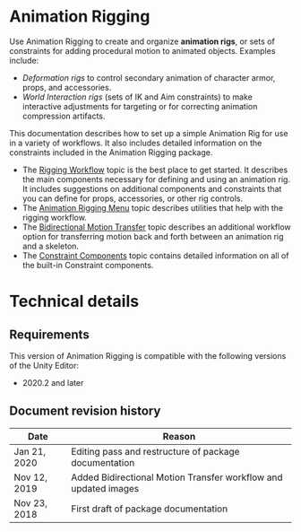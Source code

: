 
# Animation Rigging

Use Animation Rigging to create and organize **animation rigs**, or sets of constraints for adding procedural motion to animated objects. Examples include:
* _Deformation rigs_ to control secondary animation of character armor, props, and accessories.
* _World Interaction rigs_ (sets of IK and Aim constraints) to make interactive adjustments for targeting or for correcting animation compression artifacts.

This documentation describes how to set up a simple Animation Rig for use in a variety of workflows. It also includes detailed information on the constraints included in the Animation Rigging package.

* The [Rigging Workflow](RiggingWorkflow.md) topic is the best place to get started. It describes the main components necessary for defining and using an animation rig. It includes suggestions on additional components and constraints that you can define for props, accessories, or other rig controls. 
* The [Animation Rigging Menu](AnimationRiggingMenu.md) topic describes utilities that help with the rigging workflow.
* The [Bidirectional Motion Transfer](BidirectionalMotionTransfer.md) topic describes an additional workflow option for transferring motion back and forth between an animation rig and a skeleton.
* The [Constraint Components](ConstraintComponents.md) topic contains detailed information on all of the built-in Constraint components.

# Technical details

## Requirements

This version of Animation Rigging is compatible with the following versions of the Unity Editor:

* 2020.2 and later

## Document revision history

|Date|Reason|
|---|---|
|Jan 21, 2020|Editing pass and restructure of package documentation|
|Nov 12, 2019|Added Bidirectional Motion Transfer workflow and updated images|
|Nov 23, 2018|First draft of package documentation|

